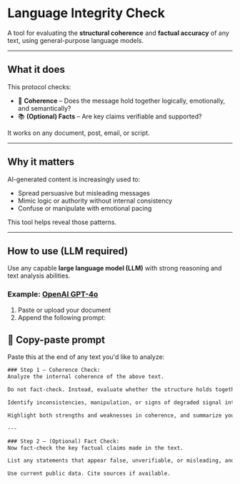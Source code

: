 # Language Integrity Check

A tool for evaluating the **structural coherence** and **factual accuracy** of any text, using general-purpose language models.

---

## What it does

This protocol checks:
- 🧱 **Coherence** – Does the message hold together logically, emotionally, and semantically?
- 📚 **(Optional) Facts** – Are key claims verifiable and supported?

It works on any document, post, email, or script.

---

## Why it matters

AI-generated content is increasingly used to:
- Spread persuasive but misleading messages
- Mimic logic or authority without internal consistency
- Confuse or manipulate with emotional pacing

This tool helps reveal those patterns.

---

## How to use (LLM required)

Use any capable **large language model (LLM)** with strong reasoning and text analysis abilities.

### Example: [OpenAI GPT-4o](https://chat.openai.com)

1. Paste or upload your document
2. Append the following prompt:
## 🧪 Copy-paste prompt

Paste this at the end of any text you'd like to analyze:

```txt
### Step 1 – Coherence Check:
Analyze the internal coherence of the above text.

Do not fact-check. Instead, evaluate whether the structure holds together logically, emotionally, and semantically.

Identify inconsistencies, manipulation, or signs of degraded signal integrity.

Highlight both strengths and weaknesses in coherence, and summarize your conclusion.

---

### Step 2 – (Optional) Fact Check:
Now fact-check the key factual claims made in the text.

List any statements that appear false, unverifiable, or misleading, and explain briefly why.

Use current public data. Cite sources if available.
